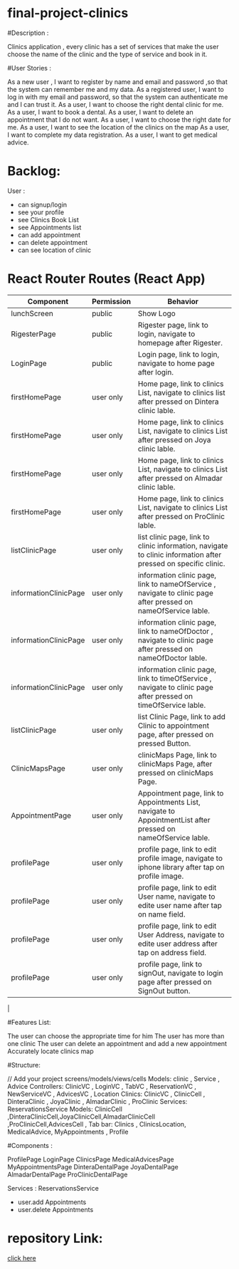 # final-project-clinics

#Description :

Clinics application , every clinic has a set of services that make the user choose the name
 of the clinic and the type of service and book in it.

#User Stories :

As a new user , I want to register by name and email and password ,so that the system can remember me and my data.
As a registered user, I want to log in with my email and password, so that the system can authenticate me and I can trust it.
As a user, I want to choose the right dental clinic for me.
As a user, I want to book a dental.
As a user, I want to delete an appointment that I do not want.
As a user, I want to choose the right date for me.
As a user, I want to see the location of the clinics on the map
As a user, I want to complete my data registration.
As a user, I want to get medical advice.


# Backlog:
 
User :
- can signup/login
- see your profile
- see Clinics Book List
- see Appointments list
- can add appointment
- can delete appointment
- can see location of clinic



# React Router Routes (React App)
|      Component      |   Permission   |                                           Behavior                                                                       |
|---------------------|----------------|--------------------------------------------------------------------------------------------------------------------------|
|     lunchScreen     |     public     |                                        Show Logo                                                                         |                
|    RigesterPage     |     public     | Rigester page, link to login, navigate to homepage after Rigester.                                                       |              
|     LoginPage       |     public     | Login page, link to login,  navigate to home page after login.                                                           |
|    firstHomePage    |   user only    | Home page, link to clinics List, navigate to  clinics list after pressed on Dintera clinic lable.                        |
|    firstHomePage    |   user only    | Home page, link to clinics List, navigate to clinics List after pressed on Joya clinic lable.                            |
|    firstHomePage    |   user only    | Home page, link to clinics List, navigate to clinics List after pressed on Almadar clinic lable.                         |
|    firstHomePage    |   user only    | Home page, link to clinics List, navigate to clinics List after pressed on ProClinic lable.                              |
|  listClinicPage     |   user only    | list clinic page, link to clinic information, navigate to clinic information after pressed on specific clinic.           |
|informationClinicPage|   user only    | information clinic page, link to nameOfService , navigate to clinic page after pressed on nameOfService lable.           |
informationClinicPage |   user only    | information clinic page, link to nameOfDoctor , navigate to clinic page after pressed on nameOfDoctor lable.             |
|informationClinicPage|   user only    | information clinic page, link to timeOfService , navigate to clinic page after pressed on timeOfService lable.           |   
|   listClinicPage    |   user only    | list Clinic Page, link to add Clinic to appointment page, after pressed on pressed Button.                               |                
|   ClinicMapsPage    |   user only    | clinicMaps Page, link to clinicMaps Page, after pressed on clinicMaps Page.                                              |
|   AppointmentPage   |   user only    | Appointment page, link to  Appointments List, navigate to AppointmentList after pressed on nameOfService lable.          | 
|    profilePage      |   user only    | profile page, link to edit profile image, navigate to iphone library after tap on profile image.                         |
|    profilePage      |   user only    | profile page, link to edit User name, navigate to edite user name after tap on name field.                               |    
|    profilePage      |   user only    | profile page, link to edit User Address, navigate to edite user address after tap on address field.                      |
|    profilePage      |   user only    | profile page, link to signOut, navigate to login page after pressed on SignOut button.                                   |
|



#Features List:

The user can choose the appropriate time for him
The user has more than one clinic
The user can delete an appointment and add a new appointment
Accurately locate clinics map

#Structure:

// Add your project screens/models/views/cells
 Models: clinic , Service , Advice
 Controllers: ClinicVC , LoginVC , TabVC , ReservationVC , NewServiceVC , AdvicesVC , Location
 Clinics: ClinicVC , ClinicCell , DinteraClinic , JoyaClinic , AlmadarClinic , ProClinic
 Services: ReservationsService
 Models: ClinicCell  ,DinteraClinicCell,JoyaClinicCell,AlmadarClinicCell ,ProClinicCell,AdvicesCell , 
 Tab bar: Clinics , ClinicsLocation, MedicalAdvice, MyAppointments , Profile

#Components :

ProfilePage
LoginPage
ClinicsPage
MedicalAdvicesPage
MyAppointmentsPage
DinteraDentalPage
JoyaDentalPage
AlmadarDentalPage
ProClinicDentalPage



Services :
 ReservationsService
- user.add Appointments
- user.delete Appointments


# repository Link:
 [click here](https://github.com/Hananasiri/final-project-clinics)
